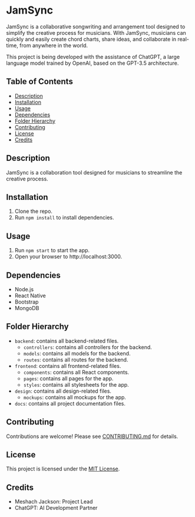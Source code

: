 # JamSync

JamSync is a collaborative songwriting and arrangement tool designed to simplify the creative process for musicians. With JamSync, musicians can quickly and easily create chord charts, share ideas, and collaborate in real-time, from anywhere in the world.

This project is being developed with the assistance of ChatGPT, a large language model trained by OpenAI, based on the GPT-3.5 architecture.

## Table of Contents

- [Description](#description)
- [Installation](#installation)
- [Usage](#usage)
- [Dependencies](#dependencies)
- [Folder Hierarchy](#folder-hierarchy)
- [Contributing](#contributing)
- [License](#license)
- [Credits](#credits)

## Description

JamSync is a collaboration tool designed for musicians to streamline the creative process.

## Installation

1. Clone the repo.
2. Run `npm install` to install dependencies.

## Usage

1. Run `npm start` to start the app.
2. Open your browser to http://localhost:3000.

## Dependencies

- Node.js
- React Native
- Bootstrap
- MongoDB

## Folder Hierarchy

- `backend`: contains all backend-related files.
  - `controllers`: contains all controllers for the backend.
  - `models`: contains all models for the backend.
  - `routes`: contains all routes for the backend.
- `frontend`: contains all frontend-related files.
  - `components`: contains all React components.
  - `pages`: contains all pages for the app.
  - `styles`: contains all stylesheets for the app.
- `design`: contains all design-related files.
  - `mockups`: contains all mockups for the app.
- `docs`: contains all project documentation files.

## Contributing

Contributions are welcome! Please see [CONTRIBUTING.md](CONTRIBUTING.md) for details.

## License

This project is licensed under the [MIT License](LICENSE).

## Credits

- Meshach Jackson: Project Lead
- ChatGPT: AI Development Partner
